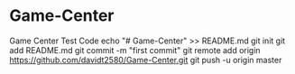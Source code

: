 # Game-Center
Game Center Test Code
echo "# Game-Center" >> README.md
git init
git add README.md
git commit -m "first commit"
git remote add origin https://github.com/davidt2580/Game-Center.git
git push -u origin master
